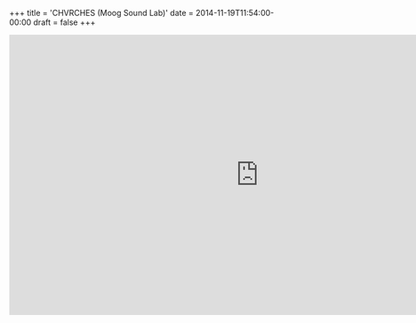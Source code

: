 +++
title = 'CHVRCHES (Moog Sound Lab)'
date = 2014-11-19T11:54:00-00:00
draft = false
+++

<iframe width="896" height="504" src="https://www.youtube.com/embed/x8d36hJes4w?si=KtGERVXbefRvslsA" title="YouTube video player" frameborder="0" allow="accelerometer; autoplay; clipboard-write; encrypted-media; gyroscope; picture-in-picture; web-share" referrerpolicy="strict-origin-when-cross-origin" allowfullscreen></iframe>

